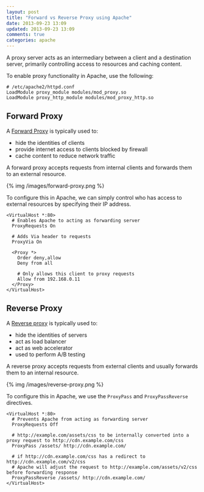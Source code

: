 ```yaml
---
layout: post
title: "Forward vs Reverse Proxy using Apache"
date: 2013-09-23 13:09
updated: 2013-09-23 13:09
comments: true
categories: apache
---
```


A proxy server acts as an intermediary between a client and a destination server, primarily controlling access to resources and caching content.
 
To enable proxy functionality in Apache, use the following:

	# /etc/apache2/httpd.conf
	LoadModule proxy_module modules/mod_proxy.so
	LoadModule proxy_http_module modules/mod_proxy_http.so
 
## Forward Proxy
 
A [Forward Proxy](http://en.wikipedia.org/wiki/Proxy_server#Forward_proxies) is typically used to:
 
- hide the identities of clients
- provide internet access to clients blocked by firewall
- cache content to reduce network traffic
 
A forward proxy accepts requests from internal clients and forwards them to an external resource.

{% img /images/forward-proxy.png %}
 
To configure this in Apache, we can simply control who has access to external resources by
specifying their IP address.
 

	<VirtualHost *:80>
	  # Enables Apache to acting as forwarding server
	  ProxyRequests On
	 
	  # Adds Via header to requests
	  ProxyVia On
	  
	  <Proxy *>
	    Order deny,allow
	    Deny from all
	 
	    # Only allows this client to proxy requests
	    Allow from 192.168.0.11
	  </Proxy>
	</VirtualHost>


## Reverse Proxy
 
A [Reverse proxy](http://en.wikipedia.org/wiki/Reverse_proxy) is typically used to: 
 
- hide the identities of servers
- act as load balancer
- act as web accelerator
- used to perform A/B testing
 
A reverse proxy accepts requests from external clients and usually forwards them
to an internal resource.
 
{% img /images/reverse-proxy.png %}
 
To configure this in Apache, we use the `ProxyPass` and `ProxyPassReverse` directives.

	<VirtualHost *:80>
	  # Prevents Apache from acting as forwarding server
	  ProxyRequests Off
	 
	  # http://example.com/assets/css to be internally converted into a proxy request to http://cdn.example.com/css
	  ProxyPass /assets/ http://cdn.example.com/
	  
	  # if http://cdn.example.com/css has a redirect to http://cdn.example.com/v2/css
	  # Apache will adjust the request to http://example.com/assets/v2/css before forwarding response
	  ProxyPassReverse /assets/ http://cdn.example.com/
	</VirtualHost>
